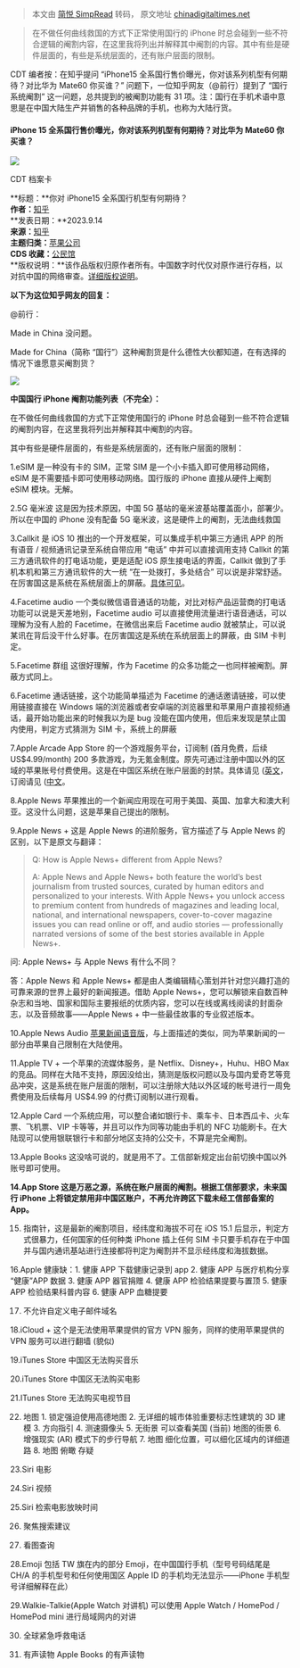 > 本文由 [简悦 SimpRead](http://ksria.com/simpread/) 转码， 原文地址 [chinadigitaltimes.net](https://chinadigitaltimes.net/chinese/700198.html)

> 在不做任何曲线救国的方式下正常使用国行的 iPhone 时总会碰到一些不符合逻辑的阉割内容，在这里我将列出并解释其中阉割的内容。其中有些是硬件层面的，有些是系统层面的，还有账户层面的限制。

CDT 编者按：在知乎提问 “iPhone15 全系国行售价曝光，你对该系列机型有何期待？对比华为 Mate60 你买谁？” 问题下，一位知乎网友（@前行）提到了 “国行系统阉割” 这一问题，总共提到的被阉割功能有 31 项。注：国行在手机术语中意思是在中国大陆生产并销售的各种品牌的手机，也称为大陆行货。

#### iPhone 15 全系国行售价曝光，你对该系列机型有何期待？对比华为 Mate60 你买谁？

![](https://kiwi4814-1256211473.cos.ap-nanjing.myqcloud.com/img/image-1694689466981.webp)

CDT 档案卡

**标题：**你对 iPhone15 全系国行机型有何期待？  
**作者：**[知乎](https://chinadigitaltimes.net/space/%E7%9F%A5%E4%B9%8E)  
**发表日期：**2023.9.14  
**来源：**[知乎](https://www.zhihu.com/question/620768395)  
**主题归类：**[苹果公司](https://chinadigitaltimes.net/space/%E8%8B%B9%E6%9E%9C%E5%85%AC%E5%8F%B8)  
**CDS 收藏：**[公民馆](https://chinadigitaltimes.net/space/%E5%85%AC%E6%B0%91%E9%A6%86)  
**版权说明：**该作品版权归原作者所有。中国数字时代仅对原作进行存档，以对抗中国的网络审查。[详细版权说明](https://chinadigitaltimes.net/chinese/copyright)。

**以下为这位知乎网友的回复：**

@前行：

Made in China 没问题。

Made for China（简称 “国行”）这种阉割货是什么德性大伙都知道，在有选择的情况下谁愿意买阉割货？

![](https://kiwi4814-1256211473.cos.ap-nanjing.myqcloud.com/img/image-1694688554326.webp)

**中国国行 iPhone 阉割功能列表（不完全）：**

在不做任何曲线救国的方式下正常使用国行的 iPhone 时总会碰到一些不符合逻辑的阉割内容，在这里我将列出并解释其中阉割的内容。

其中有些是硬件层面的，有些是系统层面的，还有账户层面的限制：

1.eSIM 是一种没有卡的 SIM，正常 SIM 是一个小卡插入即可使用移动网络，eSIM 是不需要插卡即可使用移动网络。国行版的 iPhone 直接从硬件上阉割 eSIM 模块。无解。

2.5G 毫米波 这是因为技术原因，中国 5G 基站的毫米波基站覆盖面小，部署少。所以在中国的 iPhone 没有配备 5G 毫米波，这是硬件上的阉割，无法曲线救国

3.Callkit 是 iOS 10 推出的一个开发框架，可以集成手机中第三方通讯 APP 的所有语音 / 视频通讯记录至系统自带应用 “电话” 中并可以直接调用支持 Callkit 的第三方通讯软件的打电话功能，更是适配 iOS 原生接电话的界面，Callkit 做到了手机本机和第三方通讯软件的大一统 “在一处拨打，多处结合” 可以说是非常舒适。在厉害国这是系统在系统层面上的屏蔽。[具体可见](https://www.zhihu.com/question/58088238/answer/1135252312 "具体可见")。

4.Facetime audio 一个类似微信语音通话的功能，对比对标产品运营商的打电话功能可以说是天差地别，Facetime audio 可以直接使用流量进行语音通话，可以理解为没有人脸的 Facetime，在微信出来后 Facetime audio 就被禁止，可以说某讯在背后没干什么好事。在厉害国这是系统在系统层面上的屏蔽，由 SIM 卡判定。

5.Facetime 群组 这很好理解，作为 Facetime 的众多功能之一也同样被阉割。屏蔽方式同上。

6.Facetime 通话链接，这个功能简单描述为 Facetime 的通话邀请链接，可以使用链接直接在 Windows 端的浏览器或者安卓端的浏览器里和苹果用户直接视频通话，最开始功能出来的时候我以为是 bug 没能在国内使用，但后来发现是禁止国内使用，判定方式猜测为 SIM 卡，系统上的屏蔽

7.Apple Arcade App Store 的一个游戏服务平台，订阅制 (首月免费，后续 US$4.99/month) 200 多款游戏，为无氪金制度。原先可通过注册中国以外的区域的苹果账号付费使用。这是在中国区系统在账户层面的封禁。具体请见 ([英文](https://www.apple.com/apple-arcade "英文")，订阅请见 ([中文](https://support.apple.com/zh-cn/HT210112 "中文")。

8.Apple News 苹果推出的一个新闻应用现在可用于美国、英国、加拿大和澳大利亚。这没什么问题，这是苹果自己提出的限制。

9.Apple News + 这是 Apple News 的进阶服务，官方描述了与 Apple News 的区别，以下是原文与翻译：

> Q: How is Apple News+ different from Apple News?
>
> A: Apple News and Apple News+ both feature the world’s best journalism from trusted sources, curated by human editors and personalized to your interests. With Apple News+ you unlock access to premium content from hundreds of magazines and leading local, national, and international newspapers, cover-to-cover magazine issues you can read online or off, and audio stories — professionally narrated versions of some of the best stories available in Apple News+.

问: Apple News+ 与 Apple News 有什么不同？

答：Apple News 和 Apple News+ 都是由人类编辑精心策划并针对您兴趣打造的可靠来源的世界上最好的新闻报道。借助 Apple News+，您可以解锁来自数百种杂志和当地、国家和国际主要报纸的优质内容，您可以在线或离线阅读的封面杂志，以及音频故事——Apple News + 中一些最佳故事的专业叙述版本。

10.Apple News Audio [苹果新闻语音版](https://www.zhihu.com/search?q=%E8%8B%B9%E6%9E%9C%E6%96%B0%E9%97%BB%E8%AF%AD%E9%9F%B3%E7%89%88&search_source=Entity&hybrid_search_source=Entity&hybrid_search_extra=%7B%22sourceType%22%3A%22answer%22%2C%22sourceId%22%3A3201151272%7D)，与上面描述的类似，同为苹果新闻的一部分由苹果自己限制在大陆使用。

11.Apple TV + 一个苹果的流媒体服务，是 Netflix、Disney+，Huhu、HBO Max 的竞品。同样在大陆不支持，原因没给出，猜测是版权问题以及与国内爱奇艺等竞品冲突，这是系统在账户层面的限制，可以注册除大陆以外区域的帐号进行一周免费使用及后续每月 US$4.99 的付费订阅制以进行观看。

12.Apple Card 一个系统应用，可以整合诸如银行卡、乘车卡、日本西瓜卡、火车票、飞机票、VIP 卡等等，并且可以作为同等功能由手机的 NFC 功能刷卡。在大陆现可以使用银联银行卡和部分地区支持的公交卡，不算是完全阉割。

13.Apple Books 这没啥可说的，就是用不了。工信部新规定出台前切换中国以外账号即可使用。

**14.App Store 这是万恶之源，系统在账户层面的阉割。根据工信部要求，未来国行 iPhone 上将锁定禁用非中国区账户，不再允许跨区下载未经工信部备案的 App。**

15. 指南针，这是最新的阉割项目，经纬度和海拔不可在 iOS 15.1 后显示，判定方式很暴力，任何国家的任何种类 iPhone 插上任何 SIM 卡只要手机存在于中国并与国内通讯基站进行连接都将判定为阉割并不显示经纬度和海拔数据。

16.Apple 健康缺：1. 健康 APP 下载健康记录到 app 2. 健康 APP 与医疗机构分享 “健康”APP 数据 3. 健康 APP 器官捐赠 4. 健康 APP 检验结果提要与置顶 5. 健康 APP 检验结果科普内容 6. 健康 APP 血糖提要

17. 不允许自定义电子邮件域名

18.iCloud + 这个是无法使用苹果提供的官方 VPN 服务，同样的使用苹果提供的 VPN 服务可以进行翻墙 (貌似)

19.iTunes Store 中国区无法购买音乐

20.iTunes Store 中国区无法购买电影

21.ITunes Store 无法购买电视节目

22. 地图 1. 锁定强迫使用高德地图 2. 无详细的城市体验重要标志性建筑的 3D 建模 3. 方向指引 4. 测速摄像头 5. 无街景 可以查看美国 (当前) 地图的街景 6. 增强现实 (AR) 模式下的步行导航 7. 地图 细化位置，可以细化区域内的详细道路 8. 地图 俯瞰 存疑

23.Siri 电影

24.Siri 视频

25.Siri 检索电影放映时间

26. 聚焦搜索建议

27. 看图查询

28.Emoji 包括 TW 旗在内的部分 Emoji，在中国国行手机（型号号码结尾是 CH/A 的手机型号和任何使用国区 Apple ID 的手机均无法显示——iPhone 手机型号详细解释在此）

29.Walkie-Talkie(Apple Watch 对讲机) 可以使用 Apple Watch / HomePod / HomePod mini 进行局域网内的对讲

30. 全球紧急呼救电话

31. 有声读物 Apple Books 的有声读物
